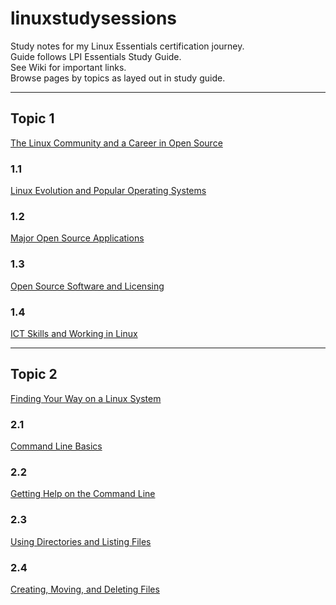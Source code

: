 # linuxstudysessions
Study notes for my Linux Essentials certification journey.  
Guide follows LPI Essentials Study Guide.  
See Wiki for important links.  
Browse pages by topics as layed out in study guide.

---

## Topic 1
[The Linux Community and a Career in Open Source](https://github.com/bullintheserver/linuxstudysessions/blob/main/topic1.md#topic-1)
### 1.1
[Linux Evolution and Popular Operating Systems](https://github.com/bullintheserver/linuxstudysessions/blob/main/topic1.md#11)
### 1.2
[Major Open Source Applications](https://github.com/bullintheserver/linuxstudysessions/blob/main/topic1.md#12)
### 1.3
[Open Source Software and Licensing](https://github.com/bullintheserver/linuxstudysessions/blob/main/topic1.md#13)
### 1.4
[ICT Skills and Working in Linux](https://github.com/bullintheserver/linuxstudysessions/blob/main/topic1.md#14)

--- 

## Topic 2  
[Finding Your Way on a Linux System](https://github.com/bullintheserver/linuxstudysessions/blob/main/topic2.md#topic-2)
### 2.1
[Command Line Basics](https://github.com/bullintheserver/linuxstudysessions/blob/main/topic2.md#21)
### 2.2
[Getting Help on the Command Line](https://github.com/bullintheserver/linuxstudysessions/blob/main/topic2.md#22)
### 2.3
[Using Directories and Listing Files](https://github.com/bullintheserver/linuxstudysessions/blob/main/topic2.md#23)
### 2.4
[Creating, Moving, and Deleting Files](https://github.com/bullintheserver/linuxstudysessions/blob/main/topic2.md#24)
